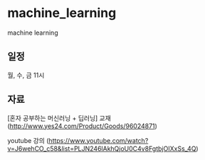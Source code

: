 # machine_learning
machine learning

## 일정
월, 수, 금 11시

## 자료
[혼자 공부하는 머신러닝 + 딥러닝]
교재 (http://www.yes24.com/Product/Goods/96024871)

youtube 강의 (https://www.youtube.com/watch?v=J6wehCO_c58&list=PLJN246lAkhQjoU0C4v8FgtbjOIXxSs_4Q)
